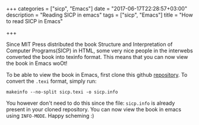 +++
categories = ["sicp", "Emacs"]
date = "2017-06-17T22:28:57+03:00"
description = "Reading SICP in emacs"
tags = ["sicp", "Emacs"]
title = "How to read SICP in Emacs"

+++

Since MIT Press distributed the book Structure and Interpretation of Computer Programs(SICP) in HTML, some very nice people in the interwebs converted the book into texinfo format. This means that you can now view the book in Emacs woOt!

To be able to view the book in Emacs, first clone this github [repository](https://github.com/webframp/sicp-info ). To convert the `.texi` format, simply run:

```
makeinfo --no-split sicp.texi -o sicp.info
```

You however don't need to do this since the file: `sicp.info` is already present in your cloned repository. You can now view the book in emacs using `INFO-MODE`. Happy scheming :)
